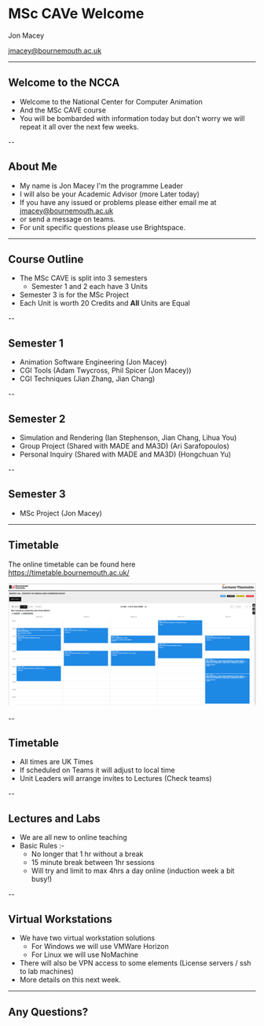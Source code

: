 # MSc CAVe Welcome 

Jon Macey

jmacey@bournemouth.ac.uk

---

## Welcome to the NCCA

- Welcome to the National Center for Computer Animation
- And the MSc CAVE course
- You will be bombarded with information today but don't worry we will repeat it all over the next few weeks.

--

## About Me

- My name is Jon Macey I'm the programme Leader 
- I will also be your Academic Advisor (more Later today)
- If you have any issued or problems please either email me at jmacey@bournemouth.ac.uk
- or send a message on teams.
- For unit specific questions please use Brightspace.


---

## Course Outline

- The MSc CAVE is split into 3 semesters
  -  Semester 1 and 2 each have 3 Units
- Semester 3 is for the MSc Project
- Each Unit is worth 20 Credits and **All** Units are Equal

--

## Semester 1

- Animation Software Engineering (Jon Macey)
- CGI Tools (Adam Twycross, Phil Spicer (Jon Macey))
- CGI Techniques (Jian Zhang, Jian Chang)

--

## Semester 2

- Simulation and Rendering (Ian Stephenson, Jian Chang, Lihua You)
- Group Project (Shared with MADE and MA3D)  (Ari Sarafopoulos)
- Personal Inquiry (Shared with MADE and MA3D) (Hongchuan Yu)

--

## Semester 3

- MSc Project (Jon Macey)


---

## Timetable

The online timetable can be found here https://timetable.bournemouth.ac.uk/

![](timetable.png)

--

## Timetable

- All times are UK Times
- If scheduled on Teams it will adjust to local time
- Unit Leaders will arrange invites to Lectures (Check teams)

--

## Lectures and Labs

- We are all new to online teaching
- Basic Rules :-
  - No longer that 1 hr without a break
  - 15 minute break between 1hr sessions
  - Will try and limit to max 4hrs a day online (induction week a bit busy!)

--

## Virtual Workstations

- We have two virtual workstation solutions
  - For Windows we will use VMWare Horizon
  - For Linux we will use NoMachine
- There will also be VPN access to some elements (License servers / ssh to lab machines)
- More details on this next week.

---

## Any Questions?







